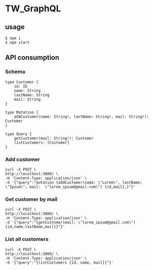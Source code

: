 # TW_GraphQL #

## usage ##

    $ npm i
    $ npm start

## API consumption ##

### Schema ###

    type Customer {
        id: ID
        name: String
        lastName: String
        mail: String
    }

    type Mutation {
        addCustomer(name: String!, lastName: String!, mail: String!): Customer
    }

    type Query {
        getCustomer(mail: String!): Customer
        listCustomers: [Customer]
    }

### Add customer ###

    curl -X POST \
    http://localhost:3000/ \
    -H 'Content-Type: application/json' \
    -d '{"query":"mutation {addCustomer(name: \"Lorem\", lastName: \"Ipsum\", mail:  \"lorem_ipsum@gmail.com\") {id,mail},}"}'

### Get customer by mail ###

    curl -X POST \
    http://localhost:3000/ \
    -H 'Content-Type: application/json' \
    -d '{"query":"{getCustomer(mail: \"lorem_ipsum@gmail.com\") {id,name,lastName,mail}}"}'

### List all customers ###

    curl -X POST \
    http://localhost:3000/ \
    -H 'Content-Type: application/json' \
    -d '{"query":"{listCustomers {id, name, mail}}"}'
